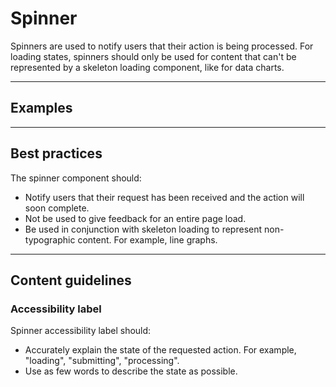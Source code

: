 # Spinner

Spinners are used to notify users that their action is being processed. For loading states, spinners should only be used for content that
can't be represented by a skeleton loading component, like for data charts.

---

## Examples

---

## Best practices

The spinner component should:

- Notify users that their request has been received and the action will soon complete.
- Not be used to give feedback for an entire page load.
- Be used in conjunction with skeleton loading to represent non-typographic content. For example, line graphs.

---

## Content guidelines

### Accessibility label

Spinner accessibility label should:

- Accurately explain the state of the requested action. For example, "loading", "submitting", "processing".
- Use as few words to describe the state as possible.
